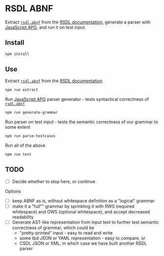 # RSDL ABNF

Extract [`rsdl.abnf`](./rsdl.abnf) from the [RSDL documentation](../../../docs/rsdl/rapid-pro-rsdl-abnf.md), generate a parser with [JavaScript APG](https://github.com/ldthomas/apg-js), and run it on test input.

## Install

```sh
npm install
```

## Use

Extract [`rsdl.abnf`](./rsdl.abnf) from the [RSDL documentation](../../../docs/rsdl/rapid-pro-rsdl-abnf.md)

```sh
npm run extract
```

Run [JavaScript APG](https://github.com/ldthomas/apg-js) parser generator - tests syntactical correctness of [`rsdl.abnf`](./rsdl.abnf)

```sh
npm run generate-grammar
```

Run parser on test input - tests the semantic correctness of our grammar to some extent

```sh
npm run parse-testcases
```

Run all of the above

```sh
npm run test
```

## TODO

- [ ] Decide whether to stop here, or continue

Options

- [ ] keep ABNF as is, without whitespace definition as a "logical" grammar
- [ ] make it a "full"" grammar by sprinkling it with RWS (required whitespace) and OWS (optional whitespace), and accept decreased readability
- [ ] Generate AST-like representation from input text to further test semantic correctness of grammar, which could be
  - "pretty-printed" input - easy to read and write
  - some tbd JSON or YAML representation - easy to compare, or
  - CSDL JSON or XML, in which case we have built another RSDL parser
